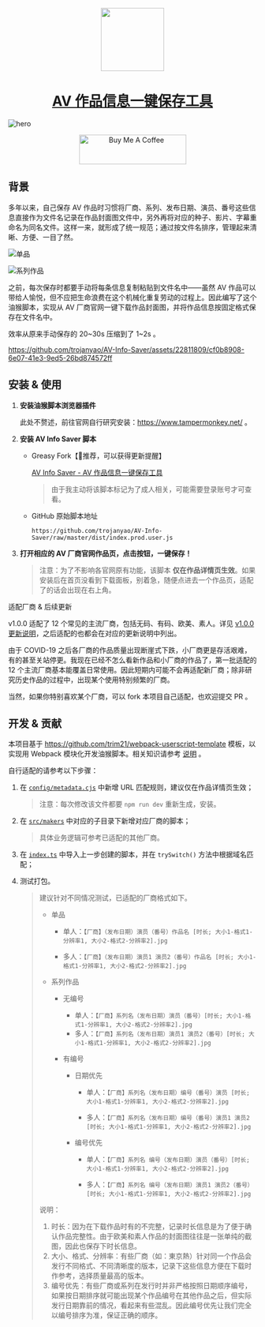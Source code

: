 <p align="center">
  <a href="https://github.com/trojanyao/AV-Info-Saver">
    <picture>
      <source media="(prefers-color-scheme: dark)" srcset="https://raw.githubusercontent.com/trojanyao/AV-Info-Saver/master/readme/assets/icon.png">
      <img src="https://raw.githubusercontent.com/trojanyao/AV-Info-Saver/master/readme/assets/icon.png" height="128">
    </picture>
    <h1 align="center">AV 作品信息一键保存工具</h1>
  </a>
</p>

![hero](https://raw.githubusercontent.com/trojanyao/AV-Info-Saver/master/readme/assets/hero.png)

<p align="center">
  <a href="https://www.buymeacoffee.com/trojanyao" target="_blank"><img src="https://cdn.buymeacoffee.com/buttons/v2/default-yellow.png" alt="Buy Me A Coffee" style="height: 60px !important;width: 217px !important;" ></a>
</p>

## 背景

多年以来，自己保存 AV 作品时习惯将厂商、系列、发布日期、演员、番号这些信息直接作为文件名记录在作品封面图文件中，另外再将对应的种子、影片、字幕重命名为同名文件。这样一来，就形成了统一规范；通过按文件名排序，管理起来清晰、方便、一目了然。

![单品](https://raw.githubusercontent.com/trojanyao/AV-Info-Saver/master/readme/assets/finder-single.png)

![系列作品](https://raw.githubusercontent.com/trojanyao/AV-Info-Saver/master/readme/assets/finder-series.png)

之前，每次保存时都要手动将每条信息复制粘贴到文件名中——虽然 AV 作品可以带给人愉悦，但不应把生命浪费在这个机械化重复劳动的过程上。因此编写了这个油猴脚本，实现从 AV 厂商官网一键下载作品封面图，并将作品信息按固定格式保存在文件名中。

效率从原来手动保存的 20\~30s 压缩到了 1\~2s 。

https://github.com/trojanyao/AV-Info-Saver/assets/22811809/cf0b8908-6e07-41e3-9ed5-26bd874572ff

## 安装 & 使用

1. **安装油猴脚本浏览器插件**

   此处不赘述，前往官网自行研究安装：https://www.tampermonkey.net/ 。

2. **安装 AV Info Saver 脚本**

   - Greasy Fork【🥇推荐，可以获得更新提醒】

     [AV Info Saver - AV 作品信息一键保存工具](https://greasyfork.org/zh-CN/scripts/482729-av-info-saver-av-作品信息一键保存工具)

     > 由于我主动将该脚本标记为了成人相关，可能需要登录账号才可查看。

   - GitHub 原始脚本地址

     ```
     https://github.com/trojanyao/AV-Info-Saver/raw/master/dist/index.prod.user.js
     ```

3. **打开相应的 AV 厂商官网作品页，点击按钮，一键保存！**

   > 注意：为了不影响各官网原有功能，该脚本 **仅在作品详情页生效**。如果安装后在首页没看到下载面板，别着急，随便点进去一个作品页，适配了的话会出现在右上角。

适配厂商 & 后续更新

v1.0.0 适配了 12 个常见的主流厂商，包括无码、有码、欧美、素人。详见 [v1.0.0 更新说明](https://github.com/trojanyao/AV-Info-Saver/releases/tag/v1.0.0)，之后适配的也都会在对应的更新说明中列出。

由于 COVID-19 之后各厂商的作品质量出现断崖式下跌，小厂商更是存活艰难，有的甚至关站停更。我现在已经不怎么看新作品和小厂商的作品了，第一批适配的 12 个主流厂商基本能覆盖日常使用。因此短期内可能不会再适配新厂商；除非研究历史作品的过程中，出现某个使用特别频繁的厂商。

当然，如果你特别喜欢某个厂商，可以 fork 本项目自己适配，也欢迎提交 PR 。

## 开发 & 贡献
本项目基于 https://github.com/trim21/webpack-userscript-template 模板，以实现用 Webpack 模块化开发油猴脚本。相关知识请参考 [说明](https://github.com/trojanyao/AV-Info-Saver/tree/master/readme/readme.cn.md) 。

自行适配的请参考以下步骤：

1. 在 [`config/metadata.cjs`](https://github.com/trojanyao/AV-Info-Saver/tree/master/config/metadata.cjs) 中新增 URL 匹配规则，建议仅在作品详情页生效；

   > 注意：每次修改该文件都要 `npm run dev` 重新生成，安装。

2. 在 [`src/makers`](https://github.com/trojanyao/AV-Info-Saver/tree/master/src/makers) 中对应的子目录下新增对应厂商的脚本；

   > 具体业务逻辑可参考已适配的其他厂商。

3. 在 [`index.ts`](https://github.com/trojanyao/AV-Info-Saver/tree/master/src/index.ts) 中导入上一步创建的脚本，并在 `trySwitch()` 方法中根据域名匹配；

4. 测试打包。

   > 建议针对不同情况测试，已适配的厂商格式如下。
   >
   > - 单品
   >
   >   - 单人：`【厂商】（发布日期）演员（番号）作品名 [时长; 大小1-格式1-分辨率1, 大小2-格式2-分辨率2].jpg`
   >
   >   - 多人：`【厂商】（发布日期）演员1 演员2（番号）作品名 [时长; 大小1-格式1-分辨率1, 大小2-格式2-分辨率2].jpg`
   >
   > - 系列作品
   >
   >   - 无编号
   >
   >     - 单人：`【厂商】系列名（发布日期）演员（番号）[时长; 大小1-格式1-分辨率1, 大小2-格式2-分辨率2].jpg`
   >     - 多人：`【厂商】系列名（发布日期）演员1 演员2（番号）[时长; 大小1-格式1-分辨率1, 大小2-格式2-分辨率2].jpg`
   >
   >   - 有编号
   >
   >     - 日期优先
   >
   >       - 单人：`【厂商】系列名（发布日期）编号（番号）演员 [时长; 大小1-格式1-分辨率1, 大小2-格式2-分辨率2].jpg`
   >
   >       - 多人：`【厂商】系列名（发布日期）编号（番号）演员1 演员2 [时长; 大小1-格式1-分辨率1, 大小2-格式2-分辨率2].jpg`
   >
   >     - 编号优先
   >
   >       - 单人：`【厂商】系列名 编号（发布日期）演员（番号）[时长; 大小1-格式1-分辨率1, 大小2-格式2-分辨率2].jpg`
   >
   >       - 多人：`【厂商】系列名 编号（发布日期）演员1 演员2（番号）[时长; 大小1-格式1-分辨率1, 大小2-格式2-分辨率2].jpg`
   >
   > 说明：
   >
   > 1. 时长：因为在下载作品时有的不完整，记录时长信息是为了便于确认作品完整性。由于欧美和素人作品的封面图往往是一张单纯的截图，因此也保存下时长信息。
   > 2. 大小、格式、分辨率：有些厂商（如：東京熱）针对同一个作品会发行不同格式、不同清晰度的版本，记录下这些信息方便在下载时作参考，选择质量最高的版本。
   > 3. 编号优先：有些厂商或系列在发行时并非严格按照日期顺序编号，如果按日期排序就可能出现某个作品编号在其他作品之后，但实际发行日期靠前的情况，看起来有些混乱。因此编号优先让我们完全以编号排序为准，保证正确的顺序。
